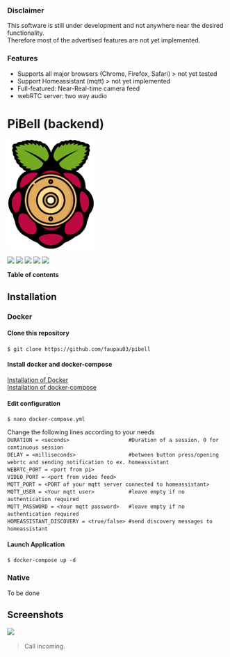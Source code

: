 ### Disclaimer
This software is still under development and not anywhere near the desired functionality.  
Therefore most of the advertised features are not yet implemented.

### Features

- Supports all major browsers (Chrome, Firefox, Safari) > not yet tested
- Support Homeassistant (mqtt) > not yet implemented
- Full-featured: Near-Real-time camera feed
- webRTC server: two way audio


# PiBell (backend)
  
<img src="https://raw.githubusercontent.com/faupau03/PiBell/master/Logo.webp" alt="drawing" width="200"/>
  
![](https://img.shields.io/github/stars/faupau03/pibell.svg) ![](https://img.shields.io/github/forks/faupau03/pibell.svg) ![](https://img.shields.io/github/tag/faupau03/pibell.svg) ![](https://img.shields.io/github/release/faupau03/pibell.svg) ![](https://img.shields.io/github/issues/faupau03/pibell.svg)

**Table of contents**

## Installation
### Docker
#### Clone this repository
`$ git clone https://github.com/faupau03/pibell`
#### Install docker and docker-compose
[Installation of Docker](https://docs.docker.com/engine/install/ "Installation of Docker")  
[Installation of docker-compose](https://docs.docker.com/compose/install/ "Installation of docker-compose")
#### Edit configuration
`$ nano docker-compose.yml`  

Change the following lines according to your needs  
`DURATION = <seconds>                   #Duration of a session. 0 for continuous session`  
`DELAY = <milliseconds>                 #between button press/opening webrtc and sending notification to ex. homeassistant`  
`WEBRTC_PORT = <port from pi>`  
`VIDEO_PORT = <port from video feed>`  
`MQTT_PORT = <PORT of your mqtt server connected to homeassistant>`  
`MQTT_USER = <Your mqtt user>           #leave empty if no authentication required`  
`MQTT_PASSWORD = <Your mqtt password>   #leave empty if no authentication required`  
`HOMEASSISTANT_DISCOVERY = <true/false> #send discovery messages to homeassistant`  
#### Launch Application
`$ docker-compose up -d`
### Native
To be done


## Screenshots

![](https://raw.githubusercontent.com/faupau03/PiBell/master/Screenshot%202022-01-02%20234438.png)

> Call incoming.

